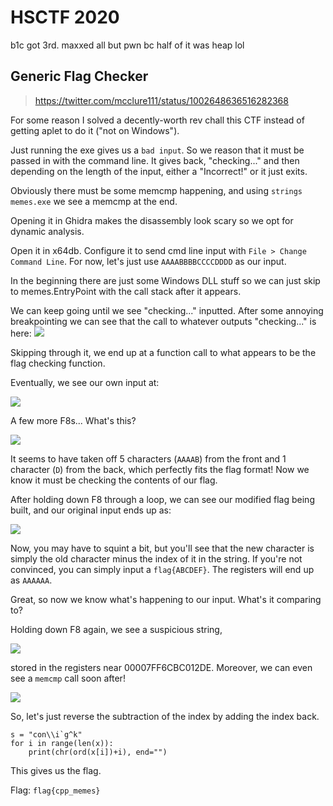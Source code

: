 # HSCTF 2020

b1c got 3rd. maxxed all but pwn bc half of it was heap lol

## Generic Flag Checker

> https://twitter.com/mcclure111/status/1002648636516282368

For some reason I solved a decently-worth rev chall this CTF instead of getting aplet to do it ("not on Windows").

Just running the exe gives us a `bad input`. So we reason that it must be passed in with the command line. It gives back, "checking..." and then depending on the length of the input, either a "Incorrect!" or it just exits.

Obviously there must be some memcmp happening, and using `strings memes.exe` we see a memcmp at the end.


Opening it in Ghidra makes the disassembly look scary so we opt for dynamic analysis.

Open it in x64db. Configure it to send cmd line input with `File > Change Command Line`. For now, let's just use `AAAABBBBCCCCDDDD` as our input.

In the beginning there are just some Windows DLL stuff so we can just skip to memes.EntryPoint with the call stack after it appears.

We can keep going until we see "checking..." inputted. After some annoying breakpointing we can see that the call to whatever outputs "checking..." is here:
![](https://i.imgur.com/2Ojba1l.png)

Skipping through it, we end up at a function call to what appears to be the flag checking function.


Eventually, we see our own input at:

![](https://i.imgur.com/x70KaaY.png)


A few more F8s... What's this?

![](https://i.imgur.com/H3Xs8gC.png)

It seems to have taken off 5 characters (`AAAAB`) from the front and 1 character (`D`) from the back, which perfectly fits the flag format! Now we know it must be checking the contents of our flag.


After holding down F8 through a loop, we can see our modified flag being built, and our original input ends up as:

![](https://i.imgur.com/5FNpf8X.png)

Now, you may have to squint a bit, but you'll see that the new character is simply the old character minus the index of it in the string. If you're not convinced, you can simply input a `flag{ABCDEF}`. The registers will end up as `AAAAAA`.

Great, so now we know what's happening to our input. What's it comparing to?

Holding down F8 again, we see a suspicious string,

![](https://i.imgur.com/403GWDE.png)

stored in the registers near 00007FF6CBC012DE. Moreover, we can even see a `memcmp` call soon after!

![](https://i.imgur.com/mCV8E6Q.png)

So, let's just reverse the subtraction of the index by adding the index back.

```py=
s = "con\\i`g^k"
for i in range(len(x)):
    print(chr(ord(x[i])+i), end="")
```

This gives us the flag.


Flag: `flag{cpp_memes}`
